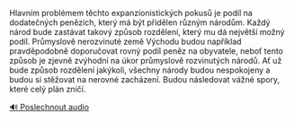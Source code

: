 
Hlavním problémem těchto expanzionistických pokusů je podíl na dodatečných penězích, který má být přidělen různým národům. Každý národ bude zastávat takový způsob rozdělení, který mu dá největší možný podíl. Průmyslově nerozvinuté země Východu budou například pravděpodobně doporučovat rovný podíl peněz na obyvatele, neboť tento způsob je zjevně zvýhodní na úkor průmyslově rozvinutých národů. Ať už bude způsob rozdělení jakýkoli, všechny národy budou nespokojeny a budou si stěžovat na nerovné zacházení. Budou následovat vážné spory, které celý plán zničí.

[🔊 Poslechnout audio](/data/7-paragraphs/audio/chapter_87/para_008-Hlavnm-problmem-tchto-expanzionistickch-pokus.mp3)
